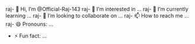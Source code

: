 raj- 👋 Hi, I’m @Official-Raj-143
raj- 👀 I’m interested in ...
raj- 🌱 I’m currently learning ...
raj- 💞️ I’m looking to collaborate on ...
raj- 📫 How to reach me ...
raj- 😄 Pronouns: ...
- ⚡ Fun fact: ...

<!---
Official-Raj-143/Official-Raj-143 is a ✨ special ✨ repository because its `README.md` (this file) appears on your GitHub profile.
You can click the Preview link to take a look at your changes.
--->
